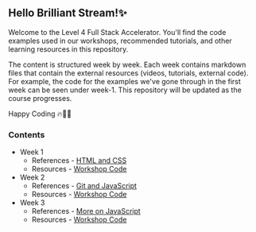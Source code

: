 ## Hello Brilliant Stream!✨

Welcome to the Level 4 Full Stack Accelerator. You'll find the code examples used in our workshops, recommended tutorials, and other learning resources in this repository.

The content is structured week by week. Each week contains markdown files that contain the external resources (videos, tutorials, external code). For example, the code for the examples we've gone through in the first week can be seen under week-1. This repository will be updated as the course progresses.

Happy Coding 🔥🧑‍💻

### Contents

- Week 1
  - References - [HTML and CSS](week-1/README.md)
  - Resources - [Workshop Code](week-1)
- Week 2
  - References - [Git and JavaScript](week-2/README.md)
  - Resources - [Workshop Code](week-2)
- Week 3
  - References - [More on JavaScript](week-3/README.md)
  - Resources - [Workshop Code](week-3)
  <!--
- Week 4
  - References - [More on JavaScript part 2](week-4/README.md)
  - Resources - [Workshop Code](week-4)
- Week 5
  - References - [React](week-5/README.md)
  - Resources - [Workshop Code](week-5)
- Week 6
  - References - [More React](week-6/README.md)
  - Resources - [Workshop Code](week-6)
- Week 7
  - References - [Material UI/Redux](week-7/README.md)
  - Resources - [Workshop Code](week-7)
- Week 8
  - References - [Node.js](week-8/README.md)
  - Resources - [Workshop Code](week-8)
- Week 9
  - References - [More NodeJS](week-9/README.md)
  - Resources - [Workshop Code](week-9)
- Week 10
  - References - [Databases and MySQL](week-10/README.md)
  - Resources - [Workshop Code](week-10)
- Week 11
  - References - [Cryptography and CI/CD](week-11/README.md)
  - Resources - [Workshop Code](week-11)
- Week 12
  - References - [](week-12/README.md)
  - Resources - [Workshop Code](week-12) -->
